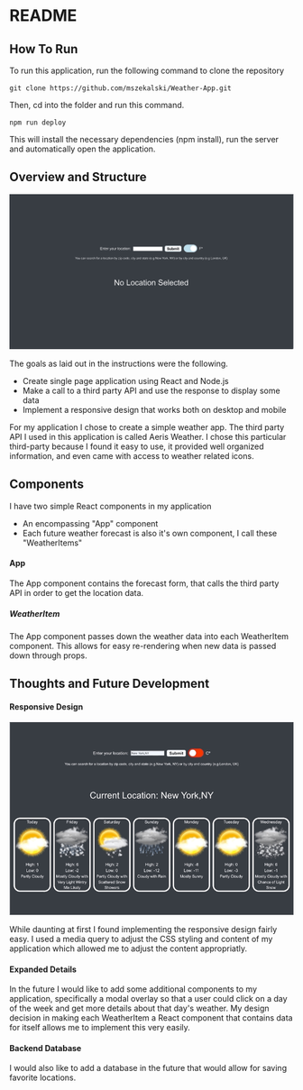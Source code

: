 # README

## How To Run

To run this application, run the following command to clone the repository

```
git clone https://github.com/mszekalski/Weather-App.git
```

Then, cd into the folder and run this command.

```
npm run deploy
```

This will install the necessary dependencies (npm install), run the server and automatically open the application.

## Overview and Structure

![](Desktop.gif)

The goals as laid out in the instructions were the following.

- Create single page application using React and Node.js
- Make a call to a third party API and use the response to display some data
- Implement a responsive design that works both on desktop and mobile

For my application I chose to create a simple weather app. The third party API I used in this application is called Aeris Weather. I chose this particular third-party because I found it easy to use, it provided well organized information, and even came with access to weather related icons.

## Components

I have two simple React components in my application

- An encompassing "App" component
- Each future weather forecast is also it's own component, I call these "WeatherItems"

#### App

The App component contains the forecast form, that calls the third party API in order to get the location data.

##### WeatherItem

The App component passes down the weather data into each WeatherItem component. This allows for easy re-rendering when new data is passed down through props.

## Thoughts and Future Development

#### Responsive Design

![](Responsive.gif)

While daunting at first I found implementing the responsive design fairly easy. I used a media query to adjust the CSS styling and content of my application which allowed me to adjust the content appropriatly.

#### Expanded Details

In the future I would like to add some additional components to my application, specifically a modal overlay so that a user could click on a day of the week and get more details about that day's weather. My design decision in making each WeatherItem a React component that contains data for itself allows me to implement this very easily.

#### Backend Database

I would also like to add a database in the future that would allow for saving favorite locations.
